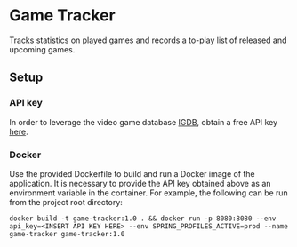 # Game Tracker
Tracks statistics on played games and records a to-play list of released and upcoming games.

## Setup

### API key
In order to leverage the video game database [IGDB](https://www.igdb.com/discover), obtain a free API key [here](https://www.igdb.com/api).

### Docker
Use the provided Dockerfile to build and run a Docker image of the application.
It is necessary to provide the API key obtained above as an environment variable in the container.
For example, the following can be run from the project root directory:

`docker build -t game-tracker:1.0 . && docker run -p 8080:8080 --env api_key=<INSERT API KEY HERE> --env SPRING_PROFILES_ACTIVE=prod --name game-tracker game-tracker:1.0`
